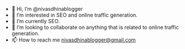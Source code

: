 - 👋 Hi, I’m @nivasdhinablogger
- 👀 I’m interested in SEO and online traffic generation.
- 🌱 I’m currently SEO.
- 💞️ I’m looking to collaborate on anything that is related to online traffic generation.
- 📫 How to reach me nivasdhinablogger@gmail.com

<!---
nivasdhinablogger/nivasdhinablogger is a ✨ special ✨ repository because its `README.md` (this file) appears on your GitHub profile.
You can click the Preview link to take a look at your changes.
--->
